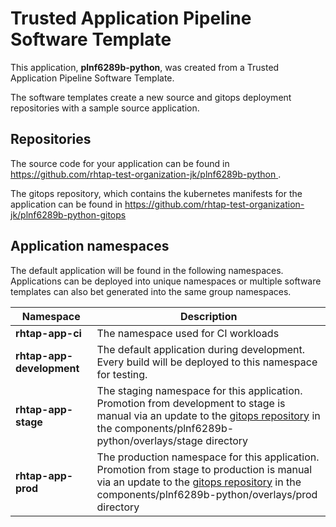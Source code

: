 # Trusted Application Pipeline Software Template

This application, **plnf6289b-python**, was created from a Trusted Application Pipeline Software Template.

The software templates create a new source and gitops deployment repositories with a sample source application. 

## Repositories

The source code for your application can be found in [https://github.com/rhtap-test-organization-jk/plnf6289b-python ](https://github.com/rhtap-test-organization-jk/plnf6289b-python ).
 
The gitops repository, which contains the kubernetes manifests for the application can be found in 
[https://github.com/rhtap-test-organization-jk/plnf6289b-python-gitops ](https://github.com/rhtap-test-organization-jk/plnf6289b-python-gitops ) 

## Application namespaces 

The default application will be found in the following namespaces. Applications can be deployed into unique namespaces or multiple software templates can also bet generated into the same group namespaces.  

|  Namespace   |  Description   |  
| -------- | -------- |
| **rhtap-app-ci** | The namespace used for CI workloads |
| **rhtap-app-development** | The default application during development. Every build will be deployed to this namespace for testing. |
| **rhtap-app-stage** | The staging namespace for this application. Promotion from development to stage is manual via an update to the [gitops repository](https://github.com/rhtap-test-organization-jk/plnf6289b-python-gitops ) in the components/plnf6289b-python/overlays/stage directory |
| **rhtap-app-prod** | The production namespace for this application. Promotion from stage to production is manual via an update to the [gitops repository](https://github.com/rhtap-test-organization-jk/plnf6289b-python-gitops ) in the components/plnf6289b-python/overlays/prod directory |